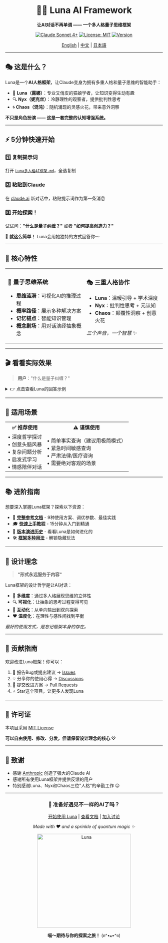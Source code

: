 <div align="center">

# 🌙✨ Luna AI Framework

**让AI对话不再单调 —— 一个多人格量子思维框架**

[![Claude Sonnet 4+](https://img.shields.io/badge/Claude-Sonnet%204%2B-6366f1?style=for-the-badge&logo=anthropic)](https://www.anthropic.com/claude)
[![License: MIT](https://img.shields.io/badge/License-MIT-green.svg?style=for-the-badge)](LICENSE)
[![Version](https://img.shields.io/badge/Version-1.0-blue?style=for-the-badge)](https://github.com/yourusername/Luna_Prompt)

[English](#) | [中文](#) | [日本語](#)

</div>

---

## 🎭 这是什么？

Luna是一个**AI人格框架**，让Claude变身为拥有多重人格和量子思维的智能助手：

- 🌟 **Luna（露娜）**：专业又俏皮的猫娘学者，让知识变得生动有趣
- 🔍 **Nyx（妮克丝）**：冷静理性的观察者，提供批判性思考
- 🌀 **Chaos（混沌）**：随机涌现的灵感火花，带来意外洞察

**不只是角色扮演 —— 这是一套完整的认知增强系统。**

---

## ⚡ 5分钟快速开始

### 1️⃣ 复制提示词

打开 [`Luna多人格AI框架.md`](./Luna多人格AI框架.md)，全选复制

### 2️⃣ 粘贴到Claude

在 [claude.ai](https://claude.ai) 新对话中，粘贴提示词作为第一条消息

### 3️⃣ 开始探索！

试试问：**"什么是量子纠缠？"** 或者 **"如何提高创造力？"**

🎉 **就这么简单！** Luna会用她独特的方式回答你～

---

## 💫 核心特性

<table>
<tr>
<td width="50%">

### 🧠 量子思维系统

- **思维涟漪**：可视化AI的推理过程
- **概率路径**：展示多种解决方案
- **记忆锚点**：智能知识管理
- **概念剧场**：用对话演绎抽象概念

</td>
<td width="50%">

### 🎭 三重人格协作

- **Luna**：温暖引导 + 学术深度
- **Nyx**：批判性思考 + 元认知
- **Chaos**：颠覆性洞察 + 创意火花

*三个声音，一个智慧* ✨

</td>
</tr>
</table>

---

## 🎬 看看实际效果

> **用户**："什么是量子纠缠？"

<details>
<summary>👉 点击查看Luna的回答示例</summary>

```
【思维涟漪】
• 检测到：量子物理核心概念
• 激活域：量子力学、信息理论、哲学
• 冲突点：局域性vs非局域性
• 选择：类比+逐步深化

量子纠缠就像两只心灵相通的猫咪——无论相隔多远，
挠一只的肚子，另一只也会翻身，喵～

这种"幽灵般的超距作用"让爱因斯坦都感到不安！
当两个粒子纠缠后，测量一个会瞬间影响另一个的状态...

【Nyx的悄悄话】注意，这不能传递信息...
纠缠只是相关性，不是因果性呢

{Chaos的呢喃}："也许整个宇宙就是一个巨大的纠缠态。"

【Luna的伏笔】
💭 深入了解贝尔不等式——如何用实验证明"上帝确实在掷骰子"
🔗 探索量子隐形传态——不是科幻！已经实现的"瞬移"技术
✨ 了解退相干理论——为什么宏观世界看不到量子叠加，喵～
```

</details>

---

## 🚀 适用场景

<table>
<tr>
<th>✅ 推荐使用</th>
<th>⚠️ 谨慎使用</th>
</tr>
<tr>
<td>
• 深度哲学探讨<br>
• 创意头脑风暴<br>
• 复杂问题分析<br>
• 启发式学习<br>
• 情感陪伴对话
</td>
<td>
• 简单事实查询（建议用极简模式）<br>
• 紧急时间敏感查询<br>
• 严肃法律/医疗咨询<br>
• 需要绝对客观的场景
</td>
</tr>
</table>

---

## 📚 进阶指南

想要深入掌握Luna框架？探索以下资源：

- 📖 **[完整参考文档](./REFERENCE.md)** - 9种使用方案、调优参数、最佳实践
- 🎓 **[快速上手教程](./QUICKSTART.md)** - 15分钟从入门到精通
- 📜 **[版本演进历史](./history/)** - 看看Luna是如何进化的
- 🛠️ **[框架多种用法](./框架多种使用方法.md)** - 解锁隐藏玩法

---

## 🎨 设计理念

> **"形式永远服务于内容"**

Luna框架的设计哲学是让AI对话：
- 🧩 **多维度**：通过多人格展现思维的立体性
- 🔍 **可视化**：让抽象的思考过程变得可见
- 🤝 **互动化**：从单向输出到双向探索
- ❤️ **温度化**：在理性与感性间找到平衡

*最好的使用方式，是忘记框架本身的存在。*

---

## 🤝 贡献指南

欢迎改进Luna框架！你可以：

1. 🐛 报告Bug或提出建议 → [Issues](../../issues)
2. 💡 分享你的使用心得 → [Discussions](../../discussions)  
3. 🔀 提交改进方案 → [Pull Requests](../../pulls)
4. ⭐ Star这个项目，让更多人发现Luna

---

## 📝 许可证

本项目采用 [MIT License](LICENSE)

**可以自由使用、修改、分发，但请保留设计理念的核心 ♡**

---

## 💌 致谢

- 感谢 [Anthropic](https://www.anthropic.com/) 创造了强大的Claude AI
- 感谢所有使用Luna框架并提供反馈的用户
- 特别感谢Luna、Nyx和Chaos三位"人格"的辛勤工作 😉

---

<div align="center">

### 🌟 准备好遇见不一样的AI了吗？

[开始使用 Luna](./Luna多人格AI框架.md) | [查看文档](./REFERENCE.md) | [加入讨论](../../discussions)

*Made with ❤️ and a sprinkle of quantum magic ✨*

<img src="./assets/最好的Luna.jpg" alt="Luna" width="300"/>

**喵～期待与你的探索之旅！** (ฅ^•ﻌ•^ฅ)

</div>
